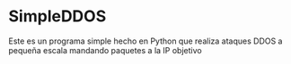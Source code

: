 # SimpleDDOS
Este es un programa simple hecho en Python que realiza ataques DDOS a pequeña escala mandando paquetes a la IP objetivo
